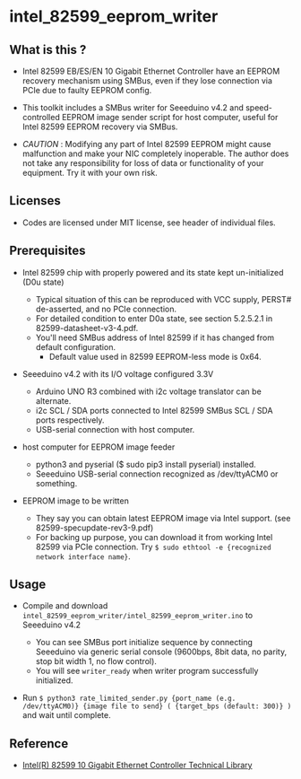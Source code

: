 # intel\_82599\_eeprom\_writer

## What is this ?

- Intel 82599 EB/ES/EN 10 Gigabit Ethernet Controller have an EEPROM recovery mechanism using SMBus, even if they lose connection via PCIe due to faulty EEPROM config.
- This toolkit includes a SMBus writer for Seeeduino v4.2 and speed-controlled EEPROM image sender script for host computer, useful for Intel 82599 EEPROM recovery via SMBus.

- *CAUTION* : Modifying any part of Intel 82599 EEPROM might cause malfunction and make your NIC completely inoperable. The author does not take any responsibility for loss of data or functionality of your equipment. Try it with your own risk.

## Licenses

- Codes are licensed under MIT license, see header of individual files.

## Prerequisites

- Intel 82599 chip with properly powered and its state kept un-initialized (D0u state)
  + Typical situation of this can be reproduced with VCC supply, PERST# de-asserted, and no PCIe connection.
  + For detailed condition to enter D0a state, see section 5.2.5.2.1 in 82599-datasheet-v3-4.pdf.
  + You'll need SMBus address of Intel 82599 if it has changed from default configuration.
    * Default value used in 82599 EEPROM-less mode is 0x64.

- Seeeduino v4.2 with its I/O voltage configured 3.3V
  + Arduino UNO R3 combined with i2c voltage translator can be alternate.
  + i2c SCL / SDA ports connected to Intel 82599 SMBus SCL / SDA ports respectively.
  + USB-serial connection with host computer.

- host computer for EEPROM image feeder
  + python3 and pyserial ($ sudo pip3 install pyserial) installed.
  + Seeeduino USB-serial connection recognized as /dev/ttyACM0 or something.

- EEPROM image to be written
  + They say you can obtain latest EEPROM image via Intel support. (see 82599-specupdate-rev3-9.pdf)
  + For backing up purpose, you can download it from working Intel 82599 via PCIe connection. Try `$ sudo ethtool -e {recognized network interface name}`.

## Usage

- Compile and download `intel_82599_eeprom_writer/intel_82599_eeprom_writer.ino` to Seeeduino v4.2
  + You can see SMBus port initialize sequence by connecting Seeeduino via generic serial console (9600bps, 8bit data, no parity, stop bit width 1, no flow control).
  + You will see `writer_ready` when writer program successfully initialized.

- Run `$ python3 rate_limited_sender.py {port_name (e.g. /dev/ttyACM0)} {image file to send} ( {target_bps (default: 300)} )` and wait until complete.

## Reference

- [Intel(R) 82599 10 Gigabit Ethernet Controller Technical Library](https://www.intel.com/content/www/us/en/design/products-and-solutions/networking-and-io/82599-10-gigabit-ethernet-controller/technical-library.html?grouping=EMT_Content%20Type&sort=title:asc)

